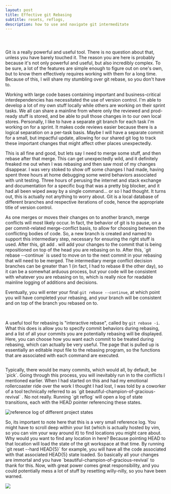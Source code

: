 ```yaml
---
layout: post
title: Effective git Rebasing
subtitle: resets, reflogs, 
description: how to use and navigate git intermeditate
---
```





















<div class="inner">
	<div class="content">
		<header>
			<h4></h4>
		</header>
		<p>Git is a really powerful and useful tool.  There is no question about that, unless you have barely touched it. The reason you are here is probably because it's not only powerful and useful, but also incredibly complex. To be sure, a lot of the features are simple enough to figure out on one's own, but to know them effectively requires working with them for a long time.  Because of this, I will share my stumbling over git rebase, so you don't have to.</p>
		<p>Working with large code bases containing important and business-critical interdependencies has necessitated the use of version control.  I'm able to develop a lot of my own stuff locally while others are working on their sprint tasks. We all can share a mainline from where only the reviewed and prod-ready stuff is stored, and be able to pull those changes in to our own local stores.		Personally, I like to have a separate git branch for each task I'm working on for a sprint.  It makes code reviews easier because there is a logical separation on a per-task basis. Maybe I will have a separate commit for a small, but impactful update, allowing for our shared git log to track these important changes that might affect other places unexpectedly. </p>
		<p> This is all fine and good, but lets say I need to merge some stuff, and then rebase after that merge.  This can get unexpectedly wild, and it definitely freaked me out when I was rebasing and then saw most of my changes disappear.  I was very stoked to show off some changes I had made, having spent three hours at home debugging some weird behaviors associated with unit testing. Three hours of perusing the internet and stack exchange and documentation for a specific bug that was a pretty big blocker, and it had all been wiped away by a single command... or so I had thought. It turns out, this is actually not anything to worry about. Git is a local database of different branches and respective iterations of code, hence the appropriate title of version control.</p>
		<p> As one merges or moves their changes on to another branch, merge conflicts will most likely occur. In fact, the behavior of git is to pause, on a per commit-related merge-conflict basis, to allow for choosing between the conflicting bodies of code.  So, a new branch is created and named to support this intermediary step, necessary for ensuring the right stuff is used. After this, git add . will add your changes to the commit that is being repositioned on top of the head you are rebasing on to. After this, `git rebase --continue` is used to move on to the next commit in your rebasing that will need to be merged.  The intermediary merge conflict decision branches can be greater than 1 (in fact, I had to rebase 8 the other day), so it can be a somewhat arduous process, but your code will be consistent with whatever you are rebasing on to, which is really nice for readable mainline logging of additions and decisions. </p>
		<p>Eventually, you will enter your final <code>git rebase --continue</code>, at which point you will have completed your rebasing, and your branch will be consistent and on top of the branch you rebased on to.  </p>
		<br/>
		<p>A useful tool for rebasing is "interactive rebase", called by <code>git rebase -i</code>. What this does is allow you to specify commit behaviors during rebasing, and a list of all your commits you are potentially rebasing will be displayed.  Here, you can choose how you want each commit to be treated during rebasing, which can actually be very useful.  The page that is pulled up is essentially an editable input file to the rebasing program, so the functions that are associated with each command are executed.
		</p>
		<img src="{{ site.baseurl }}{% link assets/images/gitimages/gitrebase-ui.png %}" alt=""/>
		<p>Typically, there would be many commits, which would all, by default, be `pick`. Going through this process, you will inevitably run in to the conflicts I mentioned earlier. When I had started on this and had my emotional rollercoaster ride over the work I thought I had lost, I was told by a coworker of a tool technically referred to as `git beautiful-champion-of-gracious-revival` . No not really. Running `git reflog` will open a log of state transitions, each with the HEAD pointer referencing these states.</p>
		<img src="{{ site.baseurl }}{% link assets/images/gitimages/git-reflog-example-photo.png %}" alt="reference log of different project states">
		<p>So, its important to note here that this is a very small reference log. You might have to scroll deep within your list (which is actually hosted by vim, so you can vim your way around it) to find locations you might care about. Why would you want to find any location in here? Because pointing HEAD to that location will load the state of the git workspace at that time.  By running `git reset --hard HEAD{5}` for example, you will have all the code associated with that associated HEAD{5} state loaded.   So basically all your changes are immortal and you have `beautiful-champion-of-gracious-revival` to thank for this. Now, with great power comes great responsibility, and you could potentially mess a lot of stuff by resetting willy-nilly, so you have been warned. </p>
		<img src="{{   site.baseurl }}{% link assets/images/gitimages/git-log-example-photo.png %}">
	</div>
</div>